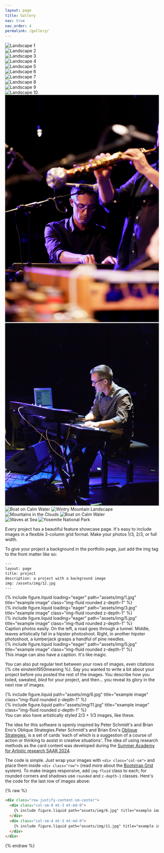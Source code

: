 ```yaml
---
layout: page
title: Gallery
nav: true
nav_order: 4
permalink: /gallery/
---
```

<!-- Gallery -->
<div class="container">
  <div class="row">
    <!-- Landscape Images -->
    <div class="col-lg-4 col-md-6 mb-4">
      <img src="assets/img/libero_gallery/160603_PICTURE_Libero_Toolosoi_Richard_Harris_Original.jpg" class="img-fluid rounded shadow-sm" alt="Landscape 1" />
    </div>
    <div class="col-lg-4 col-md-6 mb-4">
      <img src="assets/img/libero_gallery/171203_PICTURE_Libero_Live_setup_Richard_Harris.jpg" class="img-fluid rounded shadow-sm" alt="Landscape 2" />
    </div>
    <div class="col-lg-4 col-md-6 mb-4">
      <img src="assets/img/libero_gallery/190603_PICTURE_AuTopsiPohl_Photomusix-Cristina Marx_001.JPG" class="img-fluid rounded shadow-sm" alt="Landscape 3" />
    </div>
    <div class="col-lg-4 col-md-6 mb-4">
      <img src="assets/img/libero_gallery/190603_PICTURE_AuTopsiPohl_Photomusix-Cristina Marx_002.JPG" class="img-fluid rounded shadow-sm" alt="Landscape 4" />
    </div>
    <div class="col-lg-4 col-md-6 mb-4">
      <img src="assets/img/libero_gallery/190603_PICTURE_Bauchhund_Photomusix-Cristina Marx_001.JPG" class="img-fluid rounded shadow-sm" alt="Landscape 5" />
    </div>
    <div class="col-lg-4 col-md-6 mb-4">
      <img src="assets/img/libero_gallery/211002_PICTURE_Mureddu_Credit_Foto TJ Krebs_001.jpg" class="img-fluid rounded shadow-sm" alt="Landscape 6" />
    </div>
    <div class="col-lg-4 col-md-6 mb-4">
      <img src="assets/img/libero_gallery/PICTURE_Libero_Harri_Lavaklubi_03.jpg" class="img-fluid rounded shadow-sm" alt="Landscape 7" />
    </div>
    <div class="col-lg-4 col-md-6 mb-4">
      <img src="assets/img/libero_gallery/PICTURE_Libero_Harri_Lavaklubi_05.jpg" class="img-fluid rounded shadow-sm" alt="Landscape 8" />
    </div>
    <div class="col-lg-4 col-md-6 mb-4">
      <img src="https://liberomureddu.github.io/assets/img/libero_gallery/231101_PICTURE_Libero_Soundscapes_4_Credit_Uli_Templin.jpg" class="img-fluid rounded shadow-sm" alt="Landscape 9" />
    </div>
    <div class="col-lg-4 col-md-6 mb-4">
      <img src="https://liberomureddu.github.io/assets/img/libero_gallery/Antti_Ahonen_AAVE_Liquid.jpg" class="img-fluid rounded shadow-sm" alt="Landscape 10" />
    </div>
    <!-- Portrait Images -->
    <div class="col-lg-4 col-md-6 mb-4">
      <img src="assets/img/libero_gallery/PICTURE_Libero_Harri_Lavaklubi_02.jpg" class="img-fluid rounded shadow-sm" alt="Portrait 1" />
    </div>
    <div class="col-lg-4 col-md-6 mb-4">
      <img src="assets/img/libero_gallery/PICTURE_Mureddu_Cartheuser_Mutefest15_Wilma_Hurskainen_cropped.png" class="img-fluid rounded shadow-sm" alt="Portrait 2" />
    </div>
  </div>
</div>
<!-- Gallery -->








<!-- Gallery https://mdbootstrap.com/docs/standard/extended/gallery/ -->
<div class="row">
  <div class="col-lg-4 col-md-12 mb-4 mb-lg-0">
    <img
      src="https://mdbcdn.b-cdn.net/img/Photos/Horizontal/Nature/4-col/img%20(73).webp"
      class="w-100 shadow-1-strong rounded mb-4"
      alt="Boat on Calm Water"
    />
    <img
      src="https://mdbcdn.b-cdn.net/img/Photos/Vertical/mountain1.webp"
      class="w-100 shadow-1-strong rounded mb-4"
      alt="Wintry Mountain Landscape"
    />
  </div>
  <div class="col-lg-4 mb-4 mb-lg-0">
    <img
      src="https://mdbcdn.b-cdn.net/img/Photos/Vertical/mountain2.webp"
      class="w-100 shadow-1-strong rounded mb-4"
      alt="Mountains in the Clouds"
    />
    <img
      src="https://mdbcdn.b-cdn.net/img/Photos/Horizontal/Nature/4-col/img%20(73).webp"
      class="w-100 shadow-1-strong rounded mb-4"
      alt="Boat on Calm Water"
    />
  </div>
  <div class="col-lg-4 mb-4 mb-lg-0">
    <img
      src="https://mdbcdn.b-cdn.net/img/Photos/Horizontal/Nature/4-col/img%20(18).webp"
      class="w-100 shadow-1-strong rounded mb-4"
      alt="Waves at Sea"
    />
    <img
      src="https://mdbcdn.b-cdn.net/img/Photos/Vertical/mountain3.webp"
      class="w-100 shadow-1-strong rounded mb-4"
      alt="Yosemite National Park"
    />
  </div>
</div>
<!-- Gallery -->



Every project has a beautiful feature showcase page.
It's easy to include images in a flexible 3-column grid format.
Make your photos 1/3, 2/3, or full width.

To give your project a background in the portfolio page, just add the img tag to the front matter like so:

    ---
    layout: page
    title: project
    description: a project with a background image
    img: /assets/img/12.jpg
    ---

<div class="row">
    <div class="col-sm mt-3 mt-md-0">
        {% include figure.liquid loading="eager" path="assets/img/1.jpg" title="example image" class="img-fluid rounded z-depth-1" %}
    </div>
    <div class="col-sm mt-3 mt-md-0">
        {% include figure.liquid loading="eager" path="assets/img/3.jpg" title="example image" class="img-fluid rounded z-depth-1" %}
    </div>
    <div class="col-sm mt-3 mt-md-0">
        {% include figure.liquid loading="eager" path="assets/img/5.jpg" title="example image" class="img-fluid rounded z-depth-1" %}
    </div>
</div>
<div class="caption">
    Caption photos easily. On the left, a road goes through a tunnel. Middle, leaves artistically fall in a hipster photoshoot. Right, in another hipster photoshoot, a lumberjack grasps a handful of pine needles.
</div>
<div class="row">
    <div class="col-sm mt-3 mt-md-0">
        {% include figure.liquid loading="eager" path="assets/img/5.jpg" title="example image" class="img-fluid rounded z-depth-1" %}
    </div>
</div>
<div class="caption">
    This image can also have a caption. It's like magic.
</div>

You can also put regular text between your rows of images, even citations {% cite einstein1950meaning %}.
Say you wanted to write a bit about your project before you posted the rest of the images.
You describe how you toiled, sweated, _bled_ for your project, and then... you reveal its glory in the next row of images.

<div class="row justify-content-sm-center">
    <div class="col-sm-8 mt-3 mt-md-0">
        {% include figure.liquid path="assets/img/6.jpg" title="example image" class="img-fluid rounded z-depth-1" %}
    </div>
    <div class="col-sm-4 mt-3 mt-md-0">
        {% include figure.liquid path="assets/img/11.jpg" title="example image" class="img-fluid rounded z-depth-1" %}
    </div>
</div>
<div class="caption">
    You can also have artistically styled 2/3 + 1/3 images, like these.
</div>



The idea for this software is openly inspired by Peter Schmidt's and Brian Eno's Oblique Strategies.<d-footnote>Peter Schmidt's and Brian Eno's <a href="https://www.enoshop.co.uk/product/oblique-strategies?filter=Oblique%20Strategies">Oblique Strategies</a>, is a set of cards 'each of which is a suggestion of a course of action or thinking to assist in creative situations'. The idea of using research methods as the card content was developed during the [Summer Academy for Artistic research SAAR 2024](https://blogit.uniarts.fi/en/post/saar-in-august-2024-in-finland/).</d-footnote>




The code is simple.
Just wrap your images with `<div class="col-sm">` and place them inside `<div class="row">` (read more about the <a href="https://getbootstrap.com/docs/4.4/layout/grid/">Bootstrap Grid</a> system).
To make images responsive, add `img-fluid` class to each; for rounded corners and shadows use `rounded` and `z-depth-1` classes.
Here's the code for the last row of images above:

{% raw %}

```html
<div class="row justify-content-sm-center">
  <div class="col-sm-8 mt-3 mt-md-0">
    {% include figure.liquid path="assets/img/6.jpg" title="example image" class="img-fluid rounded z-depth-1" %}
  </div>
  <div class="col-sm-4 mt-3 mt-md-0">
    {% include figure.liquid path="assets/img/11.jpg" title="example image" class="img-fluid rounded z-depth-1" %}
  </div>
</div>
```

{% endraw %}
